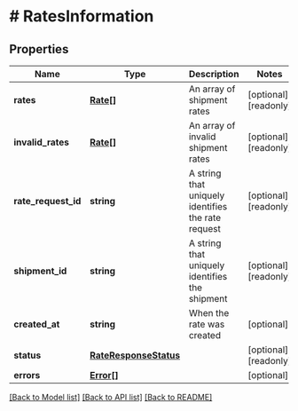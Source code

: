 # # RatesInformation

## Properties

Name | Type | Description | Notes
------------ | ------------- | ------------- | -------------
**rates** | [**Rate[]**](Rate.md) | An array of shipment rates | [optional] [readonly] 
**invalid_rates** | [**Rate[]**](Rate.md) | An array of invalid shipment rates | [optional] [readonly] 
**rate_request_id** | **string** | A string that uniquely identifies the rate request | [optional] [readonly] 
**shipment_id** | **string** | A string that uniquely identifies the shipment | [optional] [readonly] 
**created_at** | **string** | When the rate was created | [optional] 
**status** | [**RateResponseStatus**](RateResponseStatus.md) |  | [optional] [readonly] 
**errors** | [**Error[]**](Error.md) |  | [optional] 

[[Back to Model list]](../../README.md#documentation-for-models) [[Back to API list]](../../README.md#documentation-for-api-endpoints) [[Back to README]](../../README.md)


